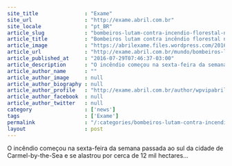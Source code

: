 ```yaml
---
site_title               : "Exame"
site_url                 : "http://exame.abril.com.br"
site_locale              : "pt_BR"
article_slug             : "bombeiros-lutam-contra-incendio-florestal-na-california"
article_title            : "Bombeiros lutam contra incêndio florestal na Califórnia"
article_image            : "https://abrilexame.files.wordpress.com/2016/09/size_960_16_9_incendio-california3.jpg?quality=70&strip=all&w=960"
article_url              : "http://exame.abril.com.br/mundo/bombeiros-lutam-contra-incendio-florestal-na-california/"
article_published_at     : "2016-07-29T07:46:37-03:00"
article_description      : "O incêndio começou na sexta-feira da semana passada ao sul da cidade de Carmel-by-the-Sea e se alastrou por cerca de 12 mil hectares..."
article_author_name      : ""
article_author_image     : null
article_author_biography : null
article_author_profile   : "http://exame.abril.com.br/author/wpvipabril/"
article_author_facebook  : null
article_author_twitter   : null
category                 : ['news']
tags                     : ['Exame']
permalink                : "/:categories/bombeiros-lutam-contra-incendio-florestal-na-california/"
layout                   : post
---
```


O incêndio começou na sexta-feira da semana passada ao sul da cidade de Carmel-by-the-Sea e se alastrou por cerca de 12 mil hectares...
